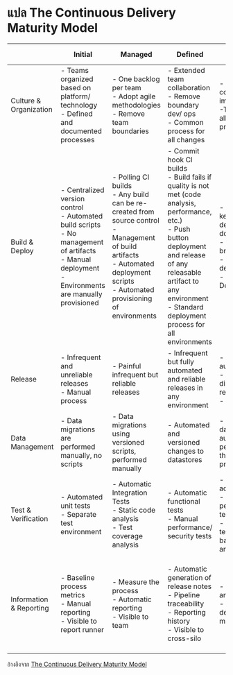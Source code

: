 # แปล The Continuous Delivery Maturity Model

|                         | Initial                                                                                                                                                            | Managed                                                                                                                                                                                       | Defined                                                                                                                                                                                                                                            | Quantitatively Managed                                                                                                                                            | Optimizing                                                                                                                   |
| ----------------------- | ------------------------------------------------------------------------------------------------------------------------------------------------------------------ | --------------------------------------------------------------------------------------------------------------------------------------------------------------------------------------------- | -------------------------------------------------------------------------------------------------------------------------------------------------------------------------------------------------------------------------------------------------- | ----------------------------------------------------------------------------------------------------------------------------------------------------------------- | ---------------------------------------------------------------------------------------------------------------------------- |
| Culture & Organization  | - Teams organized based on platform/ technology<br/>- Defined and documented processes                                                                             | - One backlog per team <br/>- Adopt agile methodologies <br/>- Remove team boundaries                                                                                                         | - Extended team collaboration <br/>- Remove boundary dev/ ops<br/>- Common process for all changes                                                                                                                                                 | - Cross-team continuous improvement <br/>-Teams responsible all the way to production                                                                             | - Cross functional teams                                                                                                     |
| Build & Deploy          | - Centralized version control <br/>- Automated build scripts<br/>- No management of artifacts <br/>- Manual deployment<br/>- Environments are manually provisioned | - Polling CI builds<br/>- Any build can be re-created from source control<br/>- Management of build artifacts<br/>- Automated deployment scripts<br/>- Automated provisioning of environments | - Commit hook Cl builds<br/>- Build fails if quality is not met (code analysis, performance, etc.) <br/>- Push button deployment and release of any releasable artifact to any environment <br/>- Standard deployment process for all environments | - Team priorities keeping codebase deployable over doing new work <br/>- Builds are not left broken <br/>- Orchestrated deployments <br/>- Blue Green Deployments | - Zero touch Continuous Deployments                                                                                          |
| Release                 | - Infrequent and unreliable releases <br/>- Manual process                                                                                                         | - Painful infrequent but reliable releases                                                                                                                                                    | - Infrequent but fully automated and reliable releases in any environment                                                                                                                                                                          | - Frequent fully automated releases <br/>- Deployment disconnected from release <br/>- Canary releases                                                            | - No rollbacks, always roll forward                                                                                          |
| Data Management         | - Data migrations are performed manually, no scripts                                                                                                               | - Data migrations using versioned scripts, performed manually                                                                                                                                 | - Automated and versioned changes to datastores                                                                                                                                                                                                    | - Changes to datastores automatically performed as part of the deployment process                                                                                 | - Automatic datastore changes and rollbacks tested with every deployment                                                     |
| Test & Verification     | - Automated unit tests <br/>- Separate test environment                                                                                                            | - Automatic Integration Tests <br/>- Static code analysis <br/>- Test coverage analysis                                                                                                       | - Automatic functional tests <br/>- Manual performance/ security tests                                                                                                                                                                             | - Fully automatic acceptance tests <br/>- Automatic performance/security tests <br/>- Manual exploratory testing based on risk based testing analysis             | - Verify expected business value <br/>- Defects found and fixed immediately (roll forward)                                   |
| Information & Reporting | - Baseline process metrics <br/>- Manual reporting <br/>- Visible to report runner                                                                                 | - Measure the process <br/>- Automatic reporting <br/>- Visible to team                                                                                                                       | - Automatic generation of release notes <br/>- Pipeline traceability <br/>- Reporting history <br/>- Visible to cross-silo                                                                                                                         | - Report trend analysis <br/>- Real time graphs on deployment pipeline metrics                                                                                    | - Dynamic self-service of information <br/>- Customizable dashboards <br/>- Cross-reference across organizational boundaries |

อ้างอิงจาก [The Continuous Delivery Maturity Model](https://tech.aabouzaid.com/2016/01/continuous-delivery-and-maturity-model.html)
